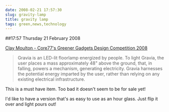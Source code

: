 ```yaml
---
date: 2008-02-21 17:57:30
slug: gravity-lamp
title: gravity lamp
tags: green,news,technology
---
```


##17:57 Thursday 21 February 2008

  
[Clay Moulton - Core77's Greener Gadgets Design Competition 2008](http://www.core77.com/competitions/greenergadgets/projects/4306/)   


> Gravia is an LED-lit floorlamp energized by people. To light Gravia, the user places a mass approximately 48" above the ground, that, in falling, powers a mechanism, generating electricity. Gravia harnesses the potential energy imparted by the user, rather than relying on any existing electrical infrastructure.  


  
  
This is a must have item. Too bad it doesn't seem to be for sale yet!  
  
I'd like to have a version that's as easy to use as an hour glass. Just flip it over and light pours out!  

